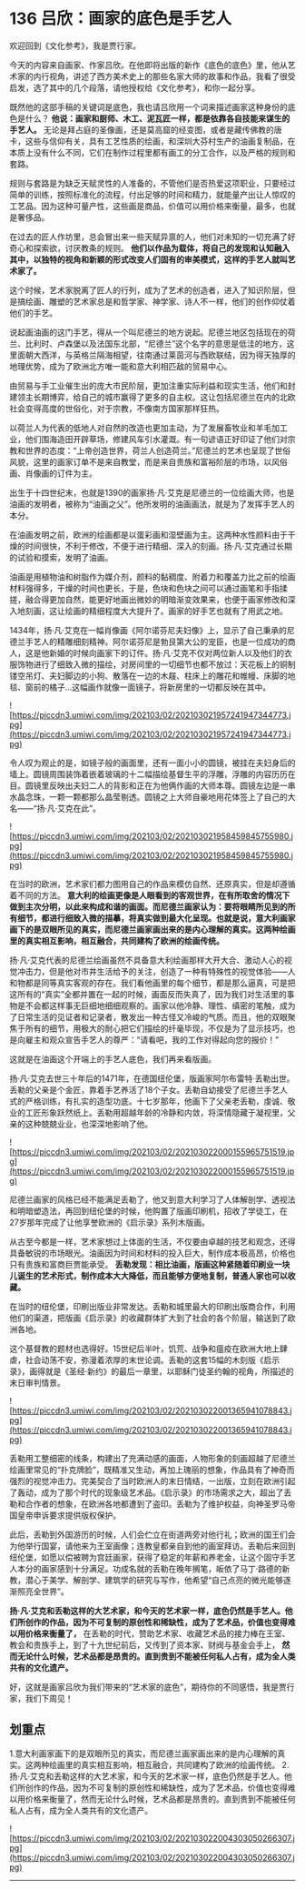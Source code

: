 # 136 吕欣：画家的底色是手艺人

欢迎回到《文化参考》，我是贾行家。

今天的内容来自画家、作家吕欣。在他即将出版的新作《底色的底色》里，他从艺术家的内行视角，讲述了西方美术史上的那些名家大师的故事和作品，我看了很受启发，选了其中的几个段落，请他授权给《文化参考》，和你一起分享。

既然他的这部手稿的关键词是底色，我也请吕欣用一个词来描述画家这种身份的底色是什么？ **他说：画家和厨师、木工、泥瓦匠一样，都是依靠各自技能来谋生的手艺人。** 无论是拜占庭的圣像画，还是莫高窟的经变图，或者是藏传佛教的唐卡，这些与信仰有关，具有工艺性质的绘画，和深圳大芬村生产的油画复制品，在本质上没有什么不同，它们在制作过程里都有画工的分工合作，以及严格的规则和套路。

规则与套路是为缺乏天赋灵性的人准备的，不管他们是否热爱这项职业，只要经过简单的训练，按照标准化的流程，付出足够的时间和精力，就能量产出让人惊叹的工艺品。因为这种可量产性，这些画是商品，价值可以用价格来衡量，最多，也就是奢侈品。

在过去的匠人作坊里，总会冒出来一些天赋异禀的人，他们对未知的一切充满了好奇心和探索欲，讨厌教条的规则。 **他们以作品为载体，将自己的发现和认知融入其中，以独特的视角和新颖的形式改变人们固有的审美模式，这样的手艺人就叫艺术家了。**

这个时候，艺术家脱离了匠人的行列，成为了艺术的创造者，进入了知识阶层，但是搞绘画、雕塑的艺术家总是和哲学家、神学家、诗人不一样，他们的创作仰仗着他们的手艺。

说起画油画的这门手艺，得从一个叫尼德兰的地方说起。尼德兰地区包括现在的荷兰、比利时、卢森堡以及法国东北部，“尼德兰”这个名字的意思是低洼的地方，这里面朝大西洋，与英格兰隔海相望，往南通过莱茵河与西欧联结，因为得天独厚的地理优势，成为了欧洲北方唯一能和意大利相匹敌的贸易中心。

由贸易与手工业催生出的庞大市民阶层，更加注重实际利益和现实生活，他们和封建领主长期博弈，给自己的城市赢得了更多的自主权。这让包括尼德兰在内的北欧社会变得高度的世俗化，对于宗教，不像南方国家那样狂热。

以荷兰人为代表的低地人对自然的改造也更加主动，为了发展畜牧业和羊毛加工业，他们围海造田开辟草场，修建风车引水灌溉。有一句谚语正好印证了他们对宗教和世界的态度：“上帝创造世界，荷兰人创造荷兰。”尼德兰的艺术也呈现了世俗风貌，这里的画家订单不是来自教堂，而是来自贵族和富裕阶层的市场，以风俗画、肖像画的订件为主。

出生于十四世纪末，也就是1390的画家扬·凡·艾克是尼德兰的一位绘画大师，也是油画的发明者，被称为“油画之父”。他所发明的油画画法，就是为了发挥手艺人的本分。

在油画发明之前，欧洲的绘画都是以蛋彩画和湿壁画为主。这两种水性颜料由于干燥的时间很快，不利于修改，不便于进行精细、深入的刻画。扬·凡·艾克通过长期的试验和摸索，发明了油画。

油画是用植物油和树脂作为媒介剂，颜料的黏稠度、附着力和覆盖力比之前的绘画材料强得多，干燥的时间也更长，于是，色块和色块之间可以通过画笔和手指揉搓，融合得更加自然，能更好地画出微妙的明暗渐变效果来，也便于画家修改和深入地刻画，这让绘画的精细程度大大提升了。画家的好手艺也就有了用武之地。

1434年，扬·凡·艾克在一幅肖像画《阿尔诺芬尼夫妇像》上，显示了自己秉承的尼德兰手艺人的精雕细刻精神。阿尔诺芬尼是勃艮第大公的宠臣，也是一位成功的商人，这是他新婚的时候向画家下的订件。扬·凡·艾克不仅对两位新人以及他们的衣服饰物进行了细致入微的描绘，对房间里的一切细节也都不放过：天花板上的铜制镂空吊灯、夫妇脚边的小狗、散落在一边的木屐、柱床上的雕花和帷幔、床脚的地毯、窗前的橘子…这幅画作就像一面镜子，将新房里的一切都反映在其中。

![https://piccdn3.umiwi.com/img/202103/02/202103021957241947344773.jpg](https://piccdn3.umiwi.com/img/202103/02/202103021957241947344773.jpg)

令人叹为观止的是，如镜子般的画面里，还有一面小小的圆镜，被挂在夫妇身后的墙上。圆镜周围装饰着嵌着玻璃的十二幅描绘基督生平的浮雕，浮雕的内容历历在目。圆镜里反映出夫妇二人的背影和正在为他俩作画的大师本尊。圆镜左边是一串水晶念珠，一颗一颗都那么晶莹剔透。圆镜之上大师自豪地用花体签上了自己的大名——“扬·凡·艾克在此”。

![https://piccdn3.umiwi.com/img/202103/02/202103021958459845755980.jpg](https://piccdn3.umiwi.com/img/202103/02/202103021958459845755980.jpg)

在当时的欧洲，艺术家们都力图用自己的作品来模仿自然、还原真实，但是却遵循着不同的方法。 **意大利的绘画更像是人眼看到的客观世界，在有所取舍的情况下做到主次分明，以此来构成和谐的画面。而尼德兰画家认为：要将眼睛所见到的所有细节，都进行细致入微的描摹，将真实做到最大化呈现。也就是说，意大利画家画下的是双眼所见的真实，而尼德兰画家画出来的是内心理解的真实。这两种绘画里的真实相互影响，相互融合，共同建构了欧洲的绘画传统。**

扬·凡·艾克代表的尼德兰绘画虽然不具备意大利绘画那样大开大合、激动人心的视觉冲击力，但是他对市井生活给予的关注，创造了一种有特殊性的视觉体验——人和物都是同等真实客观的存在。我们看他画里的每个细节，都是那么逼真，可是把这所有的“真实”全都并置在一起的时候，画面反而失真了，因为我们对生活里的事物是不会都这样事无巨细地细细观察的。画家以他冷静、理性、缜密的笔触，成为了日常生活的见证者和记录者，散发出一种古怪又冷峻的气质。而且，他的双眼聚焦于所有的细节，用极大的耐心把它们描绘的纤毫毕现，不仅是为了显示技巧，也是向雇主和观众宣告手艺人的尊严：“请看吧，我的工作对得起向您的报价！”

这就是在油画这个开端上的手艺人底色，我们再来看版画。

扬·凡·艾克去世三十年后的1471年，在德国纽伦堡，版画家阿尔布雷特·丢勒出世。丢勒的父亲是个金匠，靠着手艺养活了18个子女。丢勒自幼接受了尼德兰手艺人式的严格训练，有扎实的造型功底。十七岁那年，他画下了父亲老丢勒，虔诚、敬业的工匠形象跃然纸上。丢勒用超越年龄的冷静和内敛，将深情隐藏于凝视里，父亲的这种兢兢业业，也深深地影响了他。

![https://piccdn3.umiwi.com/img/202103/02/202103022000155965751519.jpg](https://piccdn3.umiwi.com/img/202103/02/202103022000155965751519.jpg)

尼德兰画家的风格已经不能满足丢勒了，他又到意大利学习了人体解剖学、透视法和明暗塑造法，再回到纽伦堡的时候，他购置了版画印刷机，招收了学徒工，在27岁那年完成了让他享誉欧洲的《启示录》系列木版画。

从古至今都是一样，艺术家想过上体面的生活，不仅要由卓越的技艺和观念，还得具备敏锐的市场眼光。油画因为时间和材料的投入巨大，制作成本极高昂，价格也只有贵族和富商巨贾能承受。 **丢勒发现：相比油画，版画这种紧随着印刷业一块儿诞生的艺术形式，制作成本大大降低，而且能够方便地复制，普通人家也可以收藏。**

在当时的纽伦堡，印刷出版业非常发达。丢勒和城里最大的印刷出版商合作，利用他们的渠道，把版画《启示录》的收藏群体扩大到了社会的各个阶层，输送到了欧洲各地。

这个基督教的题材也选得好。15世纪后半叶，饥荒、战争和瘟疫在欧洲大地上肆虐，社会动荡不安，弥漫着浓厚的末世论调。丢勒的这套15幅的木刻版《启示录》，画得就是《圣经·新约》的最后一章里，以耶稣门徒圣约翰的视角，所描述的末日审判情景。

![https://piccdn3.umiwi.com/img/202103/02/202103022001365941078843.jpg](https://piccdn3.umiwi.com/img/202103/02/202103022001365941078843.jpg)

丢勒用工整细密的线条，构建出了充满动感的画面，人物形象的刻画超越了尼德兰绘画里常见的“扑克牌脸”，既精准又生动，再加上瑰丽的想象，作品具有了神奇而强烈的视觉冲击力。完美契合了当时欧洲人的末日情结，一出版，立刻在欧洲引起了轰动，成为了那个时代的现象级艺术品。《启示录》的市场需求之大，超出了丢勒和合作者的想象，在欧洲各地都遭到了盗印。丢勒为了维护权益，向神圣罗马帝国皇帝申诉要求提供版权保护。

此后，丢勒到外国游历的时候，人们会伫立在街道两旁对他行礼；欧洲的国王们会为他举行国宴，请他来为王室画像；连教皇都亲自到他的画室拜访。丢勒后来回到纽伦堡，如愿以偿被聘为宫廷画家，获得了稳定的年薪和养老金，让这个固守手艺人本分的画家感到十分满足。功成名就的丢勒在晚年搁笔，皈依了马丁·路德的新教，潜心于美学、解剖学、建筑学的研究与写作，他希望“自己点亮的微光能够逐渐照亮全世界”。

 **扬·凡·艾克和丢勒这样的大艺术家，和今天的艺术家一样，底色仍然是手艺人。他们所创作的作品，因为不可复制的原创性和稀缺性，成为了艺术品，价值也变得难以用价格来衡量了，** 在丢勒的时代，赞助艺术家、收藏艺术品的接力棒在王室、教会和贵族手上，到了十九世纪前后，又传到了资本家、财阀与基金会手上， **然而无论什么时候，艺术品都是昂贵的。直到贵到不能被任何私人占有，成为全人类共有的文化遗产。**

好，这就是画家吕欣为我们带来的“艺术家的底色”，期待你的不同感悟，我是贾行家，我们下周见！

## 划重点

1.意大利画家画下的是双眼所见的真实，而尼德兰画家画出来的是内心理解的真实。这两种绘画里的真实相互影响，相互融合，共同建构了欧洲的绘画传统。
2.扬·凡·艾克和丢勒这样的大艺术家，和今天的艺术家一样，底色仍然是手艺人。他们所创作的作品，因为不可复制的原创性和稀缺性，成为了艺术品，价值也变得难以用价格来衡量了，然而无论什么时候，艺术品都是昂贵的。直到贵到不能被任何私人占有，成为全人类共有的文化遗产。

![https://piccdn3.umiwi.com/img/202103/02/202103022004303050266307.jpg](https://piccdn3.umiwi.com/img/202103/02/202103022004303050266307.jpg)

---

